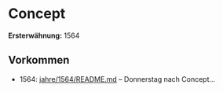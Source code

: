 # Concept

**Ersterwähnung:** 1564

## Vorkommen
- 1564: [jahre/1564/README.md](../jahre/1564/README.md) – Donnerstag nach
Concept...
